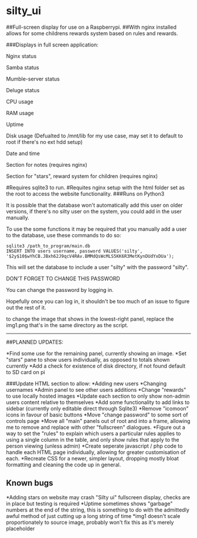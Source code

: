 # silty_ui
##Full-screen display for use on a Raspberrypi.
##With nginx installed allows for some childrens rewards system based on rules and rewards.

###Displays in full screen application:

Nginx status

Samba status

Mumble-server status

Deluge status

CPU usage

RAM usage

Uptime

Disk usage (Defualted to /mnt/lib for my use case, may set it to default to root if there's no ext hdd setup)

Date and time

Section for notes (requires nginx)

Section for "stars", reward system for children (requires nginx)

#Requires sqlite3 to run.
#Requites nginx setup with the html folder set as the root to access the website functionality.
###Runs on Python3

It is possible that the database won't automatically add this user on older versions, if there's no silty user on the system, you could add in the user manually.

To use the some functions it may be required that you manually add a user to the database, use these commands to do so:

`sqlite3 /path_to_program/main.db`  
`INSERT INTO users username, password VALUES('silty', '$2y$10$wYhCB.JBxh62J9qcV4RAv.BMMdQsWcMLS5KK6R3MetKynDUdYxDUa');`  

This will set the database to include a user "silty" with the password "silty".

DON'T FORGET TO CHANGE THIS PASSWORD

You can change the password by logging in.

Hopefully once you can log in, it shouldn't be too much of an issue to figure out the rest of it.

to change the image that shows in the lowest-right panel, replace the img1.png that's in the same directory as the script.

***
##PLANNED UPDATES:

*Find some use for the remaining panel, currently showing an image.
*Set "stars" pane to show users individually, as opposed to totals shown currently
*Add a check for existence of disk directory, if not found default to SD card on pi

###Update HTML section to allow:
*Adding new users
*Changing usernames
*Admin panel to see other users additions
*Change "rewards" to use locally hosted images
*Update each section to only show non-admin users content relative to themselves
*Add some functionality to add links to sidebar (currently only editable direct through Sqlite3)
*Remove "icomoon" icons in favour of basic buttons
*Move "change password" to some sort of controls page
*Move all "main" panels out of root and into a frame, allowing me to remove and replace with other "fullscreen" dialogues.
*Figure out a way to set the "rules" to explain which users a particular rules applies to using a single column in the table, and only show rules that apply to the person viewing (unless admin)
*Create seperate javascript / php code to handle each HTML page individually, allowing for greater customisation of each.
*Recreate CSS for a newer, simpler layout, dropping mostly bloat formatting and cleaning the code up in general.

## Known bugs

*Adding stars on website may crash "Silty ui" fullscreen display, checks are in place but testing is required
*Uptime sometimes shows "garbage" numbers at the end of the string, this is something to do with the admittedly awful method of just cutting up a long string of time
*img1 doesn't scale proportionately to source image, probably won't fix this as it's merely placeholder
